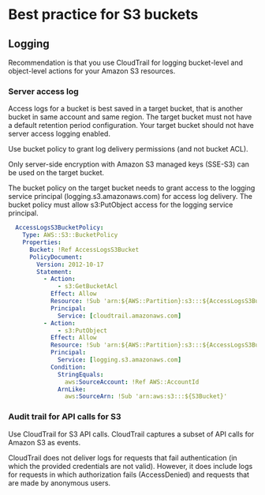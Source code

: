 # Best practice for S3 buckets

## Logging
Recommendation is that you use CloudTrail for logging bucket-level and object-level actions for your Amazon S3 resources.

### Server access log
Access logs for a bucket is best saved in a target bucket, that is another bucket in same account and same region. 
The target bucket must not have a default retention period configuration. Your target bucket should not have server access logging enabled.

Use bucket policy to grant log delivery permissions (and not bucket ACL).

Only server-side encryption with Amazon S3 managed keys (SSE-S3) can be used on the target bucket.

The bucket policy on the target bucket needs to grant access to the logging service principal (logging.s3.amazonaws.com) for access log delivery.
The bucket policy must allow s3:PutObject access for the logging service principal.

```yaml
  AccessLogsS3BucketPolicy:
    Type: AWS::S3::BucketPolicy
    Properties:
      Bucket: !Ref AccessLogsS3Bucket
      PolicyDocument:
        Version: 2012-10-17
        Statement:
          - Action:
              - s3:GetBucketAcl
            Effect: Allow
            Resource: !Sub 'arn:${AWS::Partition}:s3:::${AccessLogsS3Bucket}'
            Principal:
              Service: [cloudtrail.amazonaws.com]
          - Action:
              - s3:PutObject
            Effect: Allow
            Resource: !Sub 'arn:${AWS::Partition}:s3:::${AccessLogsS3Bucket}/AWSLogs/${AWS::AccountId}/*'
            Principal:
              Service: [logging.s3.amazonaws.com]
            Condition:
              StringEquals:
                aws:SourceAccount: !Ref AWS::AccountId
              ArnLike:
                aws:SourceArn: !Sub 'arn:aws:s3:::${S3Bucket}'

```

### Audit trail for API calls for S3
Use CloudTrail for S3 API calls. CloudTrail captures a subset of API calls for Amazon S3 as events.

CloudTrail does not deliver logs for requests that fail authentication (in which the provided credentials are not valid). 
However, it does include logs for requests in which authorization fails (AccessDenied) and requests that are made by anonymous users.

